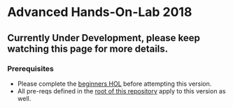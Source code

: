# Advanced Hands-On-Lab 2018

## Currently Under Development, please keep watching this page for more details.

### Prerequisites
* Please complete the [beginners HOL](/beginners-start) before attempting this version.
* All pre-reqs defined in the [root of this repository](/README.md) apply to this version as well. 

